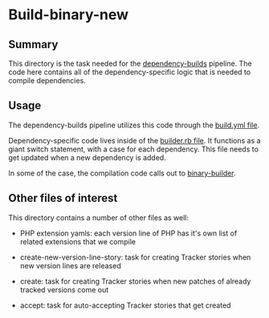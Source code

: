 # Build-binary-new

## Summary

This directory is the task needed for the
[dependency-builds](https://github.com/cloudfoundry/buildpacks-ci/blob/master/pipelines/config/dependency-builds.yml)
pipeline. The code here contains all of the dependency-specific logic that is
needed to compile dependencies.

## Usage

The dependency-builds pipeline utilizes this code through the [build.yml
file](https://github.com/cloudfoundry/buildpacks-ci/blob/master/tasks/build-binary-new/build.yml).

Dependency-specific code lives inside of the [builder.rb
file](https://github.com/cloudfoundry/buildpacks-ci/blob/master/tasks/build-binary-new/builder.rb).
It functions as a giant switch statement, with a case for each dependency. This
file needs to get updated when a new dependency is added.

In some of the case, the compilation code calls out to
[binary-builder](https://github.com/cloudfoundry/binary-builder).

## Other files of interest

This directory contains a number of other files as well:

* PHP extension yamls: each version line of PHP has it's own list of related
  extensions that we compile

* create-new-version-line-story: task for creating Tracker stories when new
  version lines are released

* create: task for creating Tracker stories when new patches of already tracked
  versions come out

* accept: task for auto-accepting Tracker stories that get created

